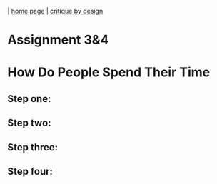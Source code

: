 | [home page](https://diliu-cmu.github.io/liu-portfolio/) | [critique by design](Cirtique-by-design)

# Assignment 3&4

# How Do People Spend Their Time


## Step one:

## Step two:

## Step three:

## Step four:  
